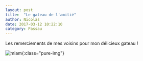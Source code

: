 ```yaml
---
layout: post
title:  "Le gateau de l'amitié"
author: Nicolas
date: 2017-03-12 10:22:10
category: Passau
---
```


Les remerciements de mes voisins pour mon délicieux gateau !

![miam]({{site.url}}/img/gateau.jpg){:class="pure-img"}


